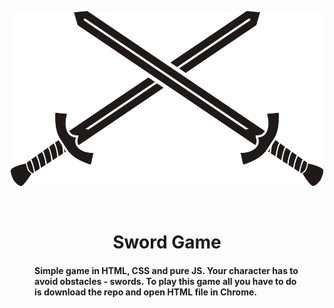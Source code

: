<p align="center">
    <img src="images/sword.png" width="500">
</p>

<br>
<b>
<h1 align="center">Sword Game</h1>
<div style = "margin:20px 40px 20px 40px">
Simple game in HTML, CSS and pure JS. Your character has to avoid obstacles - swords.
To play this game all you have to do is download the repo and open HTML file in Chrome.
</div>
